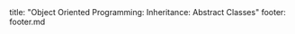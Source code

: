 <frontmatter>
title: "Object Oriented Programming: Inheritance: Abstract Classes"
footer: footer.md
</frontmatter>

<include src="unit-inPage-asFlat.md" boilerplate />